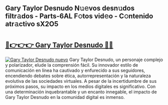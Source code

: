 ## Gary Taylor Desnudo N𝚞𝚎vos desn𝚞dos filtr𝚊dos - Parts-6AL F𝚘tos vid𝚎o - C𝚘ntenido atr𝚊ctivo sX2O5

# <h2><a href="http://mb89kh.tromn.icu/?c=Gary+Taylor+Desnudo">🔗👉👉👉 Gary Taylor Desnudo 🔗🔗</a></h2>

[![Gary Taylor Desnudo nuevo](https://i.imgur.com/pEAQMta.gif)](http://mb89kh.tromn.icu/?c=Gary+Taylor+Desnudo)
Gary Taylor Desnudo, un personaje complejo y polarizador, elude la comprensión fácil. Su innovador estilo de comunicación en línea ha cautivado y enfurecido a sus seguidores, encendiendo debates sobre ética, autorrepresentación y la naturaleza evolutiva de las sociedades virtuales. A pesar de la incertidumbre de sus próximos pasos, su impacto en los medios digitales es significativo. Con una determinación inquebrantable y un encanto innegable, el impacto de Gary Taylor Desnudo en la comunidad digital es inmenso.
